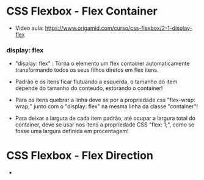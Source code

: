 # CSS Flexbox - Flex Container

 - Video aula: https://www.origamid.com/curso/css-flexbox/2-1-display-flex 


### display: flex

 - "display: flex" : Torna o elemento um flex container automaticamente transformando todos os seus filhos diretos em flex itens.

 - Padrão é os itens ficar flutuando a esquerda, o tamanho do item depende do tamanho do conteudo, estorando o container! 

 - Para os itens quebrar a linha deve se por a propriedade css "flex-wrap: wrap;" junto com o "display: flex" na mesma linha da classe "container"!

 - Para deixar a largura de cada item padrão, até ocupar a largura total do container, deve se usar nos itens a propriedade CSS "flex: 1;", como se fosse uma largura definida em procentagem! 


# CSS Flexbox - Flex Direction

 - 
